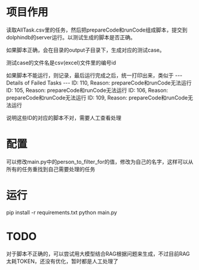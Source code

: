 
# 项目作用
读取AllTask.csv里的任务，然后把prepareCode和runCode组成脚本，提交到dolphindb的server运行。以测试生成的脚本是否正确。

如果脚本正确，会在目录的output子目录下，生成对应的测试case。

测试case的文件名是csv(excel)文件里的编号id

如果脚本不能运行，则记录，最后运行完成之后，统一打印出来，类似于
--- Details of Failed Tasks ---
  ID: 110, Reason: prepareCode和runCode无法运行
  ID: 105, Reason: prepareCode和runCode无法运行
  ID: 106, Reason: prepareCode和runCode无法运行
  ID: 109, Reason: prepareCode和runCode无法运行

说明这些ID的对应的脚本不对，需要人工查看处理

# 配置
可以修改main.py中的person_to_filter_for的值，修改为自己的名字，这样可以从所有的任务重找到自己需要处理的任务

# 运行
pip install -r requirements.txt
python main.py

# TODO
对于脚本不正确的，可以尝试用大模型结合RAG根据问题来生成，不过目前RAG太耗TOKEN，还没有优化，暂时都是人工处理了